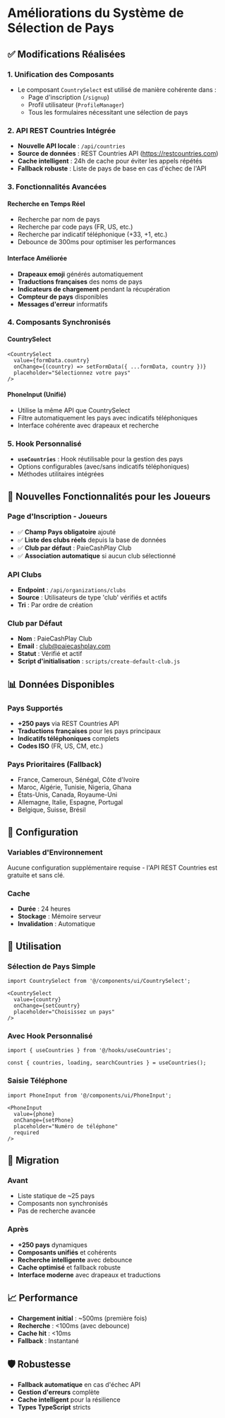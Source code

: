 # Améliorations du Système de Sélection de Pays

## ✅ Modifications Réalisées

### 1. **Unification des Composants**
- Le composant `CountrySelect` est utilisé de manière cohérente dans :
  - Page d'inscription (`/signup`)
  - Profil utilisateur (`ProfileManager`)
  - Tous les formulaires nécessitant une sélection de pays

### 2. **API REST Countries Intégrée**
- **Nouvelle API locale** : `/api/countries`
- **Source de données** : REST Countries API (https://restcountries.com)
- **Cache intelligent** : 24h de cache pour éviter les appels répétés
- **Fallback robuste** : Liste de pays de base en cas d'échec de l'API

### 3. **Fonctionnalités Avancées**

#### Recherche en Temps Réel
- Recherche par nom de pays
- Recherche par code pays (FR, US, etc.)
- Recherche par indicatif téléphonique (+33, +1, etc.)
- Debounce de 300ms pour optimiser les performances

#### Interface Améliorée
- **Drapeaux emoji** générés automatiquement
- **Traductions françaises** des noms de pays
- **Indicateurs de chargement** pendant la récupération
- **Compteur de pays** disponibles
- **Messages d'erreur** informatifs

### 4. **Composants Synchronisés**

#### CountrySelect
```tsx
<CountrySelect
  value={formData.country}
  onChange={(country) => setFormData({ ...formData, country })}
  placeholder="Sélectionnez votre pays"
/>
```

#### PhoneInput (Unifié)
- Utilise la même API que CountrySelect
- Filtre automatiquement les pays avec indicatifs téléphoniques
- Interface cohérente avec drapeaux et recherche

### 5. **Hook Personnalisé**
- **`useCountries`** : Hook réutilisable pour la gestion des pays
- Options configurables (avec/sans indicatifs téléphoniques)
- Méthodes utilitaires intégrées

## 🚀 Nouvelles Fonctionnalités pour les Joueurs

### Page d'Inscription - Joueurs
- ✅ **Champ Pays obligatoire** ajouté
- ✅ **Liste des clubs réels** depuis la base de données
- ✅ **Club par défaut** : PaieCashPlay Club
- ✅ **Association automatique** si aucun club sélectionné

### API Clubs
- **Endpoint** : `/api/organizations/clubs`
- **Source** : Utilisateurs de type 'club' vérifiés et actifs
- **Tri** : Par ordre de création

### Club par Défaut
- **Nom** : PaieCashPlay Club
- **Email** : club@paiecashplay.com
- **Statut** : Vérifié et actif
- **Script d'initialisation** : `scripts/create-default-club.js`

## 📊 Données Disponibles

### Pays Supportés
- **+250 pays** via REST Countries API
- **Traductions françaises** pour les pays principaux
- **Indicatifs téléphoniques** complets
- **Codes ISO** (FR, US, CM, etc.)

### Pays Prioritaires (Fallback)
- France, Cameroun, Sénégal, Côte d'Ivoire
- Maroc, Algérie, Tunisie, Nigeria, Ghana
- États-Unis, Canada, Royaume-Uni
- Allemagne, Italie, Espagne, Portugal
- Belgique, Suisse, Brésil

## 🔧 Configuration

### Variables d'Environnement
Aucune configuration supplémentaire requise - l'API REST Countries est gratuite et sans clé.

### Cache
- **Durée** : 24 heures
- **Stockage** : Mémoire serveur
- **Invalidation** : Automatique

## 🎯 Utilisation

### Sélection de Pays Simple
```tsx
import CountrySelect from '@/components/ui/CountrySelect';

<CountrySelect
  value={country}
  onChange={setCountry}
  placeholder="Choisissez un pays"
/>
```

### Avec Hook Personnalisé
```tsx
import { useCountries } from '@/hooks/useCountries';

const { countries, loading, searchCountries } = useCountries();
```

### Saisie Téléphone
```tsx
import PhoneInput from '@/components/ui/PhoneInput';

<PhoneInput
  value={phone}
  onChange={setPhone}
  placeholder="Numéro de téléphone"
  required
/>
```

## 🔄 Migration

### Avant
- Liste statique de ~25 pays
- Composants non synchronisés
- Pas de recherche avancée

### Après
- **+250 pays** dynamiques
- **Composants unifiés** et cohérents
- **Recherche intelligente** avec debounce
- **Cache optimisé** et fallback robuste
- **Interface moderne** avec drapeaux et traductions

## 📈 Performance

- **Chargement initial** : ~500ms (première fois)
- **Recherche** : <100ms (avec debounce)
- **Cache hit** : <10ms
- **Fallback** : Instantané

## 🛡️ Robustesse

- **Fallback automatique** en cas d'échec API
- **Gestion d'erreurs** complète
- **Cache intelligent** pour la résilience
- **Types TypeScript** stricts